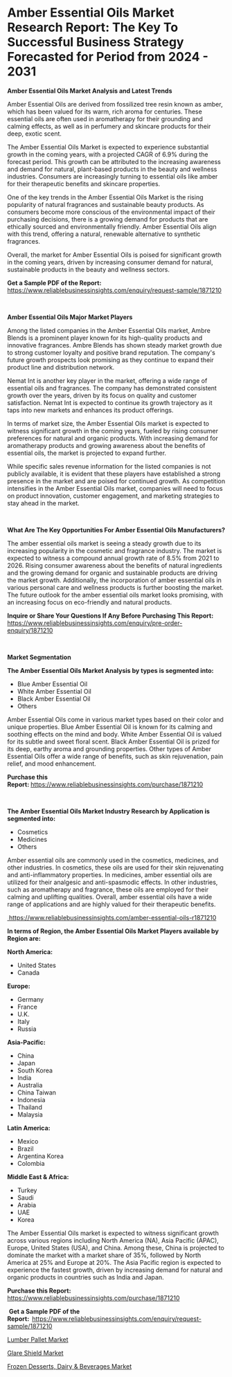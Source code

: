 <p><h1>Amber Essential Oils Market Research Report: The Key To Successful Business Strategy Forecasted for Period from 2024 - 2031</h1></p><p><strong>Amber Essential Oils Market Analysis and Latest Trends</strong></p>
<p><p>Amber Essential Oils are derived from fossilized tree resin known as amber, which has been valued for its warm, rich aroma for centuries. These essential oils are often used in aromatherapy for their grounding and calming effects, as well as in perfumery and skincare products for their deep, exotic scent.</p><p>The Amber Essential Oils Market is expected to experience substantial growth in the coming years, with a projected CAGR of 6.9% during the forecast period. This growth can be attributed to the increasing awareness and demand for natural, plant-based products in the beauty and wellness industries. Consumers are increasingly turning to essential oils like amber for their therapeutic benefits and skincare properties.</p><p>One of the key trends in the Amber Essential Oils Market is the rising popularity of natural fragrances and sustainable beauty products. As consumers become more conscious of the environmental impact of their purchasing decisions, there is a growing demand for products that are ethically sourced and environmentally friendly. Amber Essential Oils align with this trend, offering a natural, renewable alternative to synthetic fragrances.</p><p>Overall, the market for Amber Essential Oils is poised for significant growth in the coming years, driven by increasing consumer demand for natural, sustainable products in the beauty and wellness sectors.</p></p>
<p><strong>Get a Sample PDF of the Report:&nbsp;</strong> <a href="https://www.reliablebusinessinsights.com/enquiry/request-sample/1871210">https://www.reliablebusinessinsights.com/enquiry/request-sample/1871210</a></p>
<p>&nbsp;</p>
<p><strong>Amber Essential Oils Major Market Players</strong></p>
<p><p>Among the listed companies in the Amber Essential Oils market, Ambre Blends is a prominent player known for its high-quality products and innovative fragrances. Ambre Blends has shown steady market growth due to strong customer loyalty and positive brand reputation. The company's future growth prospects look promising as they continue to expand their product line and distribution network.</p><p>Nemat Int is another key player in the market, offering a wide range of essential oils and fragrances. The company has demonstrated consistent growth over the years, driven by its focus on quality and customer satisfaction. Nemat Int is expected to continue its growth trajectory as it taps into new markets and enhances its product offerings.</p><p>In terms of market size, the Amber Essential Oils market is expected to witness significant growth in the coming years, fueled by rising consumer preferences for natural and organic products. With increasing demand for aromatherapy products and growing awareness about the benefits of essential oils, the market is projected to expand further.</p><p>While specific sales revenue information for the listed companies is not publicly available, it is evident that these players have established a strong presence in the market and are poised for continued growth. As competition intensifies in the Amber Essential Oils market, companies will need to focus on product innovation, customer engagement, and marketing strategies to stay ahead in the market.</p></p>
<p>&nbsp;</p>
<p><strong>What Are The Key Opportunities For Amber Essential Oils Manufacturers?</strong></p>
<p><p>The amber essential oils market is seeing a steady growth due to its increasing popularity in the cosmetic and fragrance industry. The market is expected to witness a compound annual growth rate of 8.5% from 2021 to 2026. Rising consumer awareness about the benefits of natural ingredients and the growing demand for organic and sustainable products are driving the market growth. Additionally, the incorporation of amber essential oils in various personal care and wellness products is further boosting the market. The future outlook for the amber essential oils market looks promising, with an increasing focus on eco-friendly and natural products.</p></p>
<p><strong>Inquire or Share Your Questions If Any Before Purchasing This Report:</strong> <a href="https://www.reliablebusinessinsights.com/enquiry/pre-order-enquiry/1871210">https://www.reliablebusinessinsights.com/enquiry/pre-order-enquiry/1871210</a></p>
<p>&nbsp;</p>
<p><strong>Market Segmentation</strong></p>
<p><strong>The Amber Essential Oils Market Analysis by types is segmented into:</strong></p>
<p><ul><li>Blue Amber Essential Oil</li><li>White Amber Essential Oil</li><li>Black Amber Essential Oil</li><li>Others</li></ul></p>
<p><p>Amber Essential Oils come in various market types based on their color and unique properties. Blue Amber Essential Oil is known for its calming and soothing effects on the mind and body. White Amber Essential Oil is valued for its subtle and sweet floral scent. Black Amber Essential Oil is prized for its deep, earthy aroma and grounding properties. Other types of Amber Essential Oils offer a wide range of benefits, such as skin rejuvenation, pain relief, and mood enhancement.</p></p>
<p><strong>Purchase this Report:&nbsp;</strong><a href="https://www.reliablebusinessinsights.com/purchase/1871210">https://www.reliablebusinessinsights.com/purchase/1871210</a></p>
<p>&nbsp;</p>
<p><strong>The Amber Essential Oils Market Industry Research by Application is segmented into:</strong></p>
<p><ul><li>Cosmetics</li><li>Medicines</li><li>Others</li></ul></p>
<p><p>Amber essential oils are commonly used in the cosmetics, medicines, and other industries. In cosmetics, these oils are used for their skin rejuvenating and anti-inflammatory properties. In medicines, amber essential oils are utilized for their analgesic and anti-spasmodic effects. In other industries, such as aromatherapy and fragrance, these oils are employed for their calming and uplifting qualities. Overall, amber essential oils have a wide range of applications and are highly valued for their therapeutic benefits.</p></p>
<p><a href="https://www.reliablebusinessinsights.com/amber-essential-oils-r1871210">&nbsp;https://www.reliablebusinessinsights.com/amber-essential-oils-r1871210</a></p>
<p><strong>In terms of Region, the Amber Essential Oils Market Players available by Region are:</strong></p>
<p>
    <p> <strong> North America: </strong>
        <ul>
            <li>United States</li>
            <li>Canada</li>
        </ul>
        </p> 
    <p> <strong> Europe: </strong>
        <ul>
            <li>Germany</li>
            <li>France</li>
            <li>U.K.</li>
            <li>Italy</li>
            <li>Russia</li>
        </ul>
        </p> 
    <p> <strong> Asia-Pacific: </strong>
        <ul>
            <li>China</li>
            <li>Japan</li>
            <li>South Korea</li>
            <li>India</li>
            <li>Australia</li>
            <li>China Taiwan</li>
            <li>Indonesia</li>
            <li>Thailand</li>
            <li>Malaysia</li>
        </ul>
        </p> 
    <p> <strong> Latin America: </strong>
        <ul>
            <li>Mexico</li>
            <li>Brazil</li>
            <li>Argentina Korea</li>
            <li>Colombia</li>
        </ul>
        </p> 
    <p> <strong> Middle East & Africa: </strong>
        <ul>
            <li>Turkey</li>
            <li>Saudi</li>
            <li>Arabia</li>
            <li>UAE</li>
            <li>Korea</li>
        </ul>
    </p>
    </p>
<p><p>The Amber Essential Oils market is expected to witness significant growth across various regions including North America (NA), Asia Pacific (APAC), Europe, United States (USA), and China. Among these, China is projected to dominate the market with a market share of 35%, followed by North America at 25% and Europe at 20%. The Asia Pacific region is expected to experience the fastest growth, driven by increasing demand for natural and organic products in countries such as India and Japan.</p></p>
<p><strong>Purchase this Report: </strong><a href="https://www.reliablebusinessinsights.com/purchase/1871210">https://www.reliablebusinessinsights.com/purchase/1871210</a></p>
<p>&nbsp;<strong>Get a Sample PDF of the Report:&nbsp;&nbsp;</strong><a href="https://www.reliablebusinessinsights.com/enquiry/request-sample/1871210">https://www.reliablebusinessinsights.com/enquiry/request-sample/1871210</a></p>
<p><strong></strong></p>
<p><p><a href="https://view.publitas.com/reportprime-1/lumber-pallet-market-a-global-and-regional-analysis-focus-on-region-country-level-analysis-and-competitive-landscape/">Lumber Pallet Market</a></p><p><a href="https://github.com/JosephMorgnmelgfbX/Market-Research-Report-List-1/blob/main/glare-shield-market.md">Glare Shield Market</a></p><p><a href="https://github.com/BraidenLucas2019/Market-Research-Report-List-1/blob/main/frozen-desserts-dairy-beverages-market.md">Frozen Desserts, Dairy & Beverages Market</a></p></p>